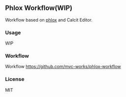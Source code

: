 
Phlox Workflow(WIP)
----

Workflow based on [phlox](https://github.com/Quamolit/phlox) and Calcit Editor.

### Usage

WIP

### Workflow

Workflow https://github.com/mvc-works/phlox-workflow

### License

MIT
